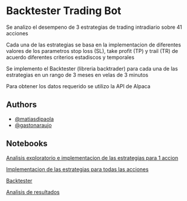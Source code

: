 
# Backtester Trading Bot


Se analizo el desempeno de 3 estrategias de trading intradiario sobre 41 acciones

Cada una de las estrategias se basa en la implementacion de diferentes valores de  los parametros stop loss (SL), take profit (TP) y trail (TR) de acuerdo diferentes criterios estadiscos y temporales

Se implemento el Backtester (libreria backtrader) para cada una de las estrategias en un rango de 3 meses en velas de 3 minutos
 
Para obtener los datos requerido se utilizo la API de Alpaca



## Authors

- [@matiasdipaola](https://github.com/dipaolme)
- [@gastonaraujo](https://www.github.com/octokatherine)


## Notebooks

[Analisis exploratorio e implementacion de las estrategias para 1 accion](https://github.com/dipaolme/backtester_trading_bot/blob/main/estrategias_1_accion.ipynb)

[Implementacion de las estrategias para todas las acciones](https://github.com/dipaolme/backtester_trading_bot/blob/main/Automatic_Estrategias.ipynb)

[Backtester](https://github.com/dipaolme/backtester_trading_bot/blob/main/Automatic_Alpaca-Backtester.ipynb)

[Analisis de resultados](https://github.com/dipaolme/backtester_trading_bot/blob/main/Analisis_Estrategias.ipynb)


